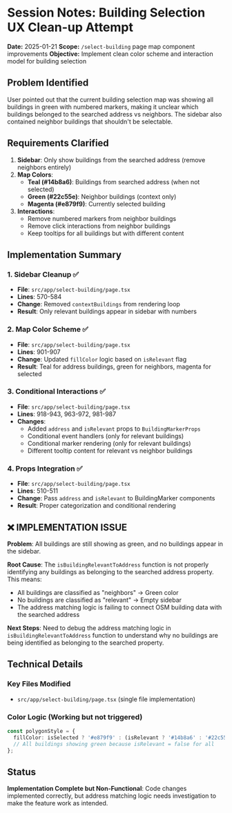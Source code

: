 # Session Notes: Building Selection UX Clean-up Attempt

**Date:** 2025-01-21
**Scope:** `/select-building` page map component improvements
**Objective:** Implement clean color scheme and interaction model for building selection

## Problem Identified
User pointed out that the current building selection map was showing all buildings in green with numbered markers, making it unclear which buildings belonged to the searched address vs neighbors. The sidebar also contained neighbor buildings that shouldn't be selectable.

## Requirements Clarified
1. **Sidebar**: Only show buildings from the searched address (remove neighbors entirely)
2. **Map Colors**:
   - **Teal (#14b8a6)**: Buildings from searched address (when not selected)
   - **Green (#22c55e)**: Neighbor buildings (context only)
   - **Magenta (#e879f9)**: Currently selected building
3. **Interactions**:
   - Remove numbered markers from neighbor buildings
   - Remove click interactions from neighbor buildings
   - Keep tooltips for all buildings but with different content

## Implementation Summary

### 1. Sidebar Cleanup ✅
- **File**: `src/app/select-building/page.tsx`
- **Lines**: 570-584
- **Change**: Removed `contextBuildings` from rendering loop
- **Result**: Only relevant buildings appear in sidebar with numbers

### 2. Map Color Scheme ✅
- **File**: `src/app/select-building/page.tsx`
- **Lines**: 901-907
- **Change**: Updated `fillColor` logic based on `isRelevant` flag
- **Result**: Teal for address buildings, green for neighbors, magenta for selected

### 3. Conditional Interactions ✅
- **File**: `src/app/select-building/page.tsx`
- **Lines**: 918-943, 963-972, 981-987
- **Changes**:
  - Added `address` and `isRelevant` props to `BuildingMarkerProps`
  - Conditional event handlers (only for relevant buildings)
  - Conditional marker rendering (only for relevant buildings)
  - Different tooltip content for relevant vs neighbor buildings

### 4. Props Integration ✅
- **File**: `src/app/select-building/page.tsx`
- **Lines**: 510-511
- **Change**: Pass `address` and `isRelevant` to BuildingMarker components
- **Result**: Proper categorization and conditional rendering

## ❌ IMPLEMENTATION ISSUE

**Problem**: All buildings are still showing as green, and no buildings appear in the sidebar.

**Root Cause**: The `isBuildingRelevantToAddress` function is not properly identifying any buildings as belonging to the searched address property. This means:
- All buildings are classified as "neighbors" → Green color
- No buildings are classified as "relevant" → Empty sidebar
- The address matching logic is failing to connect OSM building data with the searched address

**Next Steps**: Need to debug the address matching logic in `isBuildingRelevantToAddress` function to understand why no buildings are being identified as belonging to the searched property.

## Technical Details

### Key Files Modified
- `src/app/select-building/page.tsx` (single file implementation)

### Color Logic (Working but not triggered)
```typescript
const polygonStyle = {
  fillColor: isSelected ? '#e879f9' : (isRelevant ? '#14b8a6' : '#22c55e'),
  // All buildings showing green because isRelevant = false for all
};
```

## Status
**Implementation Complete but Non-Functional**: Code changes implemented correctly, but address matching logic needs investigation to make the feature work as intended.